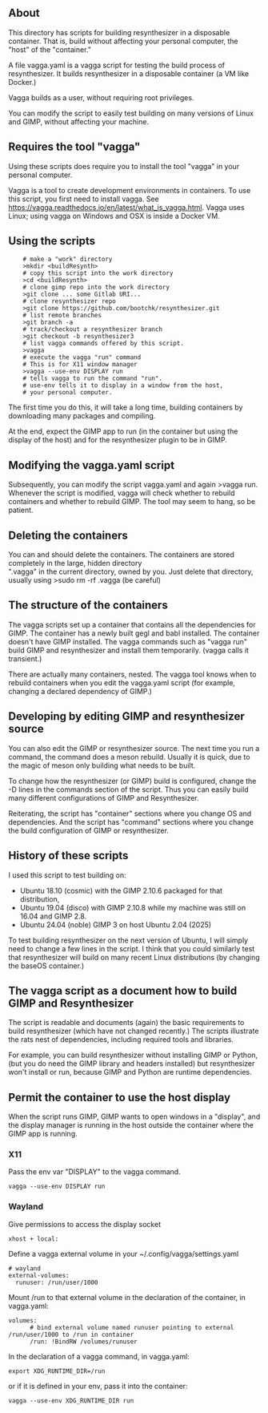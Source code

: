 ## About

This directory has scripts for building resynthesizer in a disposable container.
That is, build without affecting your personal computer, the "host" of the "container."

A file vagga.yaml is a vagga script for testing the build process of resynthesizer.
It builds resynthesizer in a disposable container (a VM like Docker.)

Vagga builds as a user, without requiring root privileges.

You can modify the script to easily test building on many versions of Linux and GIMP,
without affecting your machine.

## Requires the tool "vagga"

Using these scripts does require you to install the tool "vagga" in your personal computer.

Vagga is a tool to create development environments in containers.
To use this script, you first need to install vagga.
See https://vagga.readthedocs.io/en/latest/what_is_vagga.html.
Vagga uses Linux; using vagga on Windows and OSX is inside a Docker VM.

## Using the scripts

```
    # make a "work" directory
    >mkdir <buildResynth>
    # copy this script into the work directory
    >cd <buildResynth>
    # clone gimp repo into the work directory
    >git clone ... some Gitlab URI...
    # clone resynthesizer repo 
    >git clone https://github.com/bootchk/resynthesizer.git
    # list remote branches
    >git branch -a
    # track/checkout a resynthesizer branch
    >git checkout -b resynthesizer3
    # list vagga commands offered by this script.
    >vagga
    # execute the vagga "run" command
    # This is for X11 window manager
    >vagga --use-env DISPLAY run
    # tells vagga to run the command "run".
    # use-env tells it to display in a window from the host,
    # your personal computer.
```

The first time you do this, it will take a long time, building containers by downloading many packages and compiling.

At the end, expect the GIMP app to run 
(in the container but using the display of the host)
and for the resynthesizer plugin to be in GIMP.

## Modifying the vagga.yaml script

Subsequently, you can modify the script vagga.yaml 
and again >vagga run.
Whenever the script is modified, 
vagga will check whether to rebuild containers
and whether to rebuild GIMP.
The tool may seem to hang, so be patient.

## Deleting the containers

You can and should delete the containers.
The containers are stored completely in the large, hidden directory \
".vagga" in the current directory, owned by you.
Just delete that directory, 
usually using >sudo rm -rf .vagga (be careful)

## The structure of the containers

The vagga scripts set up a container that contains all the dependencies for GIMP.
The container has a newly built gegl and babl installed.
The container doesn't have GIMP installed.
The vagga commands such as "vagga run"
build GIMP and resynthesizer and install them temporarily.
(vagga calls it transient.)

There are actually many containers, nested.
The vagga tool knows when to rebuild containers
when you edit the vagga.yaml script
(for example, changing a declared dependency of GIMP.)

## Developing by editing GIMP and resynthesizer source

You can also edit the GIMP or resynthesizer source.
The next time you run a command, the command does a meson rebuild.
Usually it is quick, due to the magic of meson only building what needs to be built.

To change how the resynthesizer (or GIMP) build is configured,
change the -D lines in the commands section of the script.
Thus you can easily build many different configurations of GIMP and Resynthesizer.

Reiterating, the script has "container" sections where you change OS and dependencies.
And the script has "command" sections where you change the build configuration of GIMP or resynthesizer.

## History of these scripts

I used this script to test building on:


   - Ubuntu 18.10 (cosmic) with the GIMP 2.10.6 packaged for that distribution,
   - Ubuntu 19.04 (disco) with GIMP 2.10.8
while my machine was still on 16.04 and GIMP 2.8.
   - Ubuntu 24.04 (noble) GIMP 3 on host Ubuntu 2.04 (2025)

To test building resynthesizer on the next version of Ubuntu,
I will simply need to change a few lines in the script.
I think that you could similarly test that resynthesizer will build on many recent Linux distributions
(by changing the baseOS container.)

## The vagga script as a document how to build GIMP and Resynthesizer

The script is readable and documents (again) the basic requirements to build resynthesizer
(which have not changed recently.)
The scripts illustrate the rats nest of dependencies, including required tools and libraries.

For example, you can build resynthesizer without installing GIMP or Python,
(but you do need the GIMP library and headers installed)
but resynthesizer won't install or run,
because GIMP and Python are runtime dependencies.

## Permit the container to use the host display

When the script runs GIMP, GIMP wants to open windows in a "display",
and the display manager is running in the host outside the container
where the GIMP app is running.

### X11

Pass the env var "DISPLAY" to the vagga command.
```
vagga --use-env DISPLAY run
```

### Wayland

Give permissions to access the display socket
```
xhost + local:
```

Define a vagga external volume in your ~/.config/vagga/settings.yaml
```
# wayland
external-volumes:
  runuser: /run/user/1000
```

Mount /run to that external volume in the declaration of the container,
in vagga.yaml:
```
volumes:
      # bind external volume named runuser pointing to external /run/user/1000 to /run in container
      /run: !BindRW /volumes/runuser
```

In the declaration of a vagga command, in vagga.yaml:
```
export XDG_RUNTIME_DIR=/run
```
or if it is defined in your env, pass it into the container:
```
vagga --use-env XDG_RUNTIME_DIR run
```
